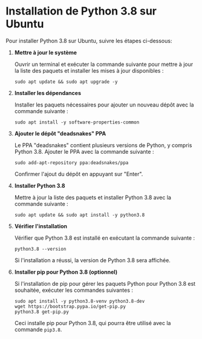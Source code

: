 # Installation de Python 3.8 sur Ubuntu

Pour installer Python 3.8 sur Ubuntu, suivre les étapes ci-dessous:

1. **Mettre à jour le système**

    Ouvrir un terminal et exécuter la commande suivante pour mettre à jour la liste des paquets et installer les mises à jour disponibles :

    ``` 
    sudo apt update && sudo apt upgrade -y
    ```

2. **Installer les dépendances**

    Installer les paquets nécessaires pour ajouter un nouveau dépôt avec la commande suivante :

    ``` 
    sudo apt install -y software-properties-common
    ```

3. **Ajouter le dépôt "deadsnakes" PPA**

    Le PPA "deadsnakes" contient plusieurs versions de Python, y compris Python 3.8. Ajouter le PPA avec la commande suivante :

    ``` 
    sudo add-apt-repository ppa:deadsnakes/ppa
    ```

    Confirmer l'ajout du dépôt en appuyant sur "Enter".

4. **Installer Python 3.8**

    Mettre à jour la liste des paquets et installer Python 3.8 avec la commande suivante :

    ``` 
    sudo apt update && sudo apt install -y python3.8
    ```

5. **Vérifier l'installation**

    Vérifier que Python 3.8 est installé en exécutant la commande suivante :

    ``` 
    python3.8 --version
    ```

    Si l'installation a réussi, la version de Python 3.8 sera affichée.

6. **Installer pip pour Python 3.8 (optionnel)**

    Si l'installation de pip pour gérer les paquets Python pour Python 3.8 est souhaitée, exécuter les commandes suivantes :

    ``` 
    sudo apt install -y python3.8-venv python3.8-dev
    wget https://bootstrap.pypa.io/get-pip.py
    python3.8 get-pip.py
    ```

    Ceci installe pip pour Python 3.8, qui pourra être utilisé avec la commande `pip3.8`.